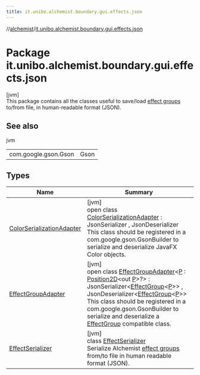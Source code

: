 ```yaml
---
title: it.unibo.alchemist.boundary.gui.effects.json
---
```

//[alchemist](../../index.html)/[it.unibo.alchemist.boundary.gui.effects.json](index.html)



# Package it.unibo.alchemist.boundary.gui.effects.json



[jvm]\
This package contains all the classes useful to save/load [effect groups](../it.unibo.alchemist.boundary.gui.effects/-effect-group/index.html) to/from file, in human-readable format (JSON).



## See also


jvm

| | |
|---|---|
| com.google.gson.Gson | Gson |



## Types


| Name | Summary |
|---|---|
| [ColorSerializationAdapter](-color-serialization-adapter/index.html) | [jvm]<br>open class [ColorSerializationAdapter](-color-serialization-adapter/index.html) : JsonSerializer<Color> , JsonDeserializer<Color> <br>This class should be registered in a com.google.gson.GsonBuilder to serialize and deserialize JavaFX Color objects. |
| [EffectGroupAdapter](-effect-group-adapter/index.html) | [jvm]<br>open class [EffectGroupAdapter](-effect-group-adapter/index.html)<[P](-effect-group-adapter/index.html) : [Position2D](../it.unibo.alchemist.model.interfaces/-position2-d/index.html)<out [P](../it.unibo.alchemist.boundary.interfaces/-draw-command/index.html)>?> : JsonSerializer<[EffectGroup](../it.unibo.alchemist.boundary.gui.effects/-effect-group/index.html)<[P](../it.unibo.alchemist.boundary.interfaces/-draw-command/index.html)>> , JsonDeserializer<[EffectGroup](../it.unibo.alchemist.boundary.gui.effects/-effect-group/index.html)<[P](../it.unibo.alchemist.boundary.interfaces/-draw-command/index.html)>> <br>This class should be registered in a com.google.gson.GsonBuilder to serialize and deserialize a [EffectGroup](../it.unibo.alchemist.boundary.gui.effects/-effect-group/index.html) compatible class. |
| [EffectSerializer](-effect-serializer/index.html) | [jvm]<br>class [EffectSerializer](-effect-serializer/index.html)<br>Serialize Alchemist [effect groups](../it.unibo.alchemist.boundary.gui.effects/-effect-group/index.html) from/to file in human readable format (JSON). |

